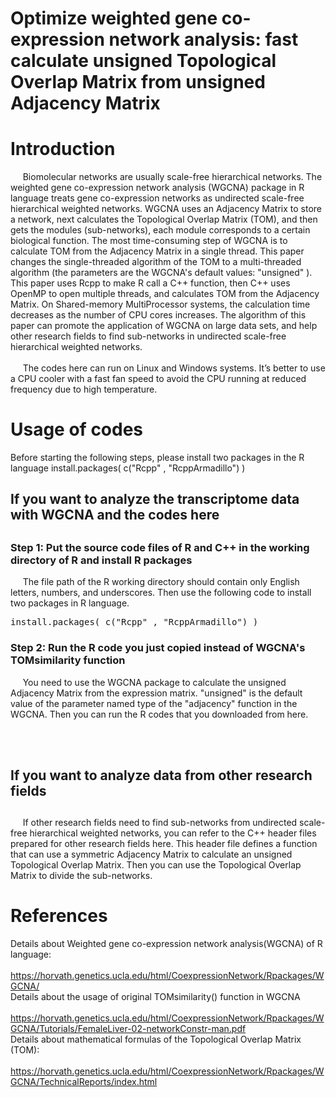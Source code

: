 # Optimize weighted gene co-expression network analysis: fast calculate unsigned Topological Overlap Matrix from unsigned Adjacency Matrix

<h1>Introduction</h1>

  &nbsp;&nbsp;&nbsp;&nbsp; Biomolecular networks are usually scale-free hierarchical networks. The weighted gene co-expression network analysis (WGCNA) package in R language treats gene co-expression networks as undirected scale-free hierarchical weighted networks. WGCNA uses an Adjacency Matrix to store a network, next calculates the Topological Overlap Matrix (TOM), and then gets the modules (sub-networks), each module corresponds to a certain biological function. The most time-consuming step of WGCNA is to calculate TOM from the Adjacency Matrix in a single thread. This paper changes the single-threaded algorithm of the TOM to a multi-threaded algorithm (the parameters are the WGCNA's default values: "unsigned" ). This paper uses Rcpp to make R call a C++ function, then C++ uses OpenMP to open multiple threads, and calculates TOM from the Adjacency Matrix. On Shared-memory MultiProcessor systems, the calculation time decreases as the number of CPU cores increases. The algorithm of this paper can promote the application of WGCNA on large data sets, and help other research fields to find sub-networks in undirected scale-free hierarchical weighted networks.<br/><br/>
  &nbsp;&nbsp;&nbsp;&nbsp; The codes here can run on Linux and Windows systems. It’s better to use a CPU cooler with a fast fan speed to avoid the CPU running at reduced frequency due to high temperature.

<h1>Usage of codes</h1>
Before starting the following steps, please install two packages in the R language 
install.packages( c("Rcpp" , "RcppArmadillo") )

<h2>If you want to analyze the transcriptome data with WGCNA and the codes here<h2>

<h3>Step 1: Put the source code files of R and C++ in the working directory of R and install R packages</h3>
  &nbsp;&nbsp;&nbsp;&nbsp; The file path of the R working directory should contain only English letters, numbers, and underscores. Then use the following code to install two packages in R language.
  <pre>install.packages( c("Rcpp" , "RcppArmadillo") )</pre>

<h3>Step 2: Run the R code you just copied instead of WGCNA's TOMsimilarity function</h3>
  &nbsp;&nbsp;&nbsp;&nbsp; You need to use the WGCNA package to calculate the unsigned Adjacency Matrix from the expression matrix. "unsigned" is the default value of the parameter named type of the "adjacency" function in the WGCNA. Then you can run the R codes that you downloaded from here.

<br/><br/>
<h2>If you want to analyze data from other research fields<h2>
<h3></h3>
  &nbsp;&nbsp;&nbsp;&nbsp; If other research fields need to find sub-networks from undirected scale-free hierarchical weighted networks, you can refer to the C++ header files prepared for other research fields here. This header file defines a function that can use a symmetric Adjacency Matrix to calculate an unsigned Topological Overlap Matrix. Then you can use the Topological Overlap Matrix to divide the sub-networks.

<h1>References</h1>

Details about Weighted gene co-expression network analysis(WGCNA) of R language:  <br/>
  &nbsp;&nbsp;&nbsp;&nbsp;  https://horvath.genetics.ucla.edu/html/CoexpressionNetwork/Rpackages/WGCNA/   <br/>
Details about the usage of original TOMsimilarity() function in WGCNA   <br/>
  &nbsp;&nbsp;&nbsp;&nbsp;  https://horvath.genetics.ucla.edu/html/CoexpressionNetwork/Rpackages/WGCNA/Tutorials/FemaleLiver-02-networkConstr-man.pdf  <br/>
Details about mathematical formulas of the Topological Overlap Matrix (TOM): <br/>
  &nbsp;&nbsp;&nbsp;&nbsp;  https://horvath.genetics.ucla.edu/html/CoexpressionNetwork/Rpackages/WGCNA/TechnicalReports/index.html

